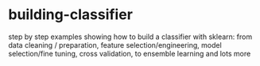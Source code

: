 # building-classifier
step by step examples showing how to build a classifier with sklearn: from data cleaning / preparation, feature selection/engineering, model selection/fine tuning, cross validation, to ensemble learning and lots more
